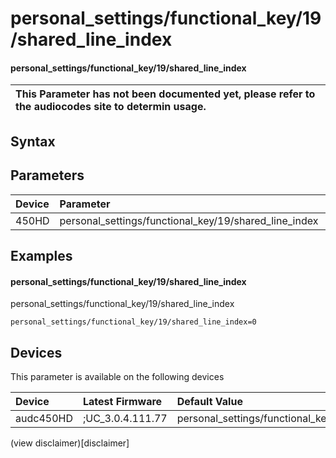 ﻿---
description: personal_settings/functional_key/19/shared_line_index
search: false
---

# personal_settings/functional_key/19/shared_line_index

#### personal_settings/functional_key/19/shared_line_index


| This Parameter has not been documented yet, please refer to the audiocodes site to determin usage.  | 
| :--- |

## Syntax

## Parameters
|Device|Parameter|value|Description|
|:---|:---|:---|:---|
| 450HD | personal_settings/functional_key/19/shared_line_index |  |  |

## Examples
#### personal_settings/functional_key/19/shared_line_index

personal_settings/functional_key/19/shared_line_index

```
personal_settings/functional_key/19/shared_line_index=0
```

## Devices
This parameter is available on the following devices

| Device | Latest Firmware | Default Value |
|:---|:---|:---|
| audc450HD | ;UC_3.0.4.111.77 | personal_settings/functional_key/19/shared_line_index=0 

(view disclaimer)[disclaimer]
